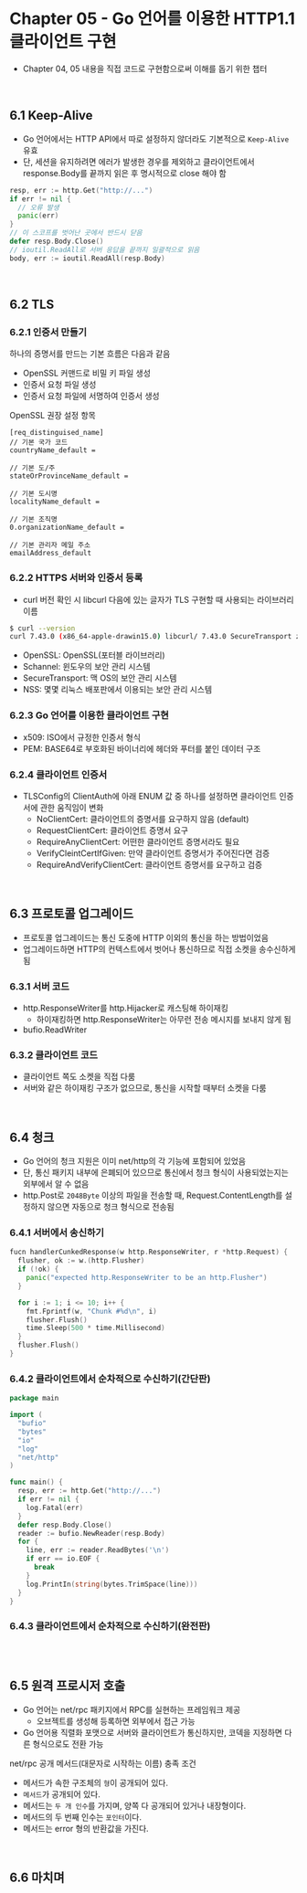 # Chapter 05 - Go 언어를 이용한 HTTP1.1 클라이언트 구현

- Chapter 04, 05 내용을 직접 코드로 구현함으로써 이해를 돕기 위한 챕터

<br/>

## 6.1 Keep-Alive

- Go 언어에서는 HTTP API에서 따로 설정하지 않더라도 기본적으로 `Keep-Alive` 유효
- 단, 세션을 유지하려면 에러가 발생한 경우를 제외하고 클라이언트에서 response.Body를 끝까지 읽은 후 명시적으로 close 해야 함

```go
resp, err := http.Get("http://...")
if err != nil {
  // 오류 발생
  panic(err)
}
// 이 스코프를 벗어난 곳에서 반드시 닫음
defer resp.Body.Close()
// ioutil.ReadAll로 서버 응답을 끝까지 일괄적으로 읽음
body, err := ioutil.ReadAll(resp.Body)
```

<br/>

## 6.2 TLS

### 6.2.1 인증서 만들기

하나의 증명서를 만드는 기본 흐름은 다음과 같음

- OpenSSL 커맨드로 비밀 키 파일 생성
- 인증서 요청 파일 생성
- 인증서 요청 파일에 서명하여 인증서 생성

OpenSSL 권장 설정 항목

```
[req_distinguised_name]
// 기본 국가 코드
countryName_default =

// 기본 도/주
stateOrProvinceName_default =

// 기본 도시명
localityName_default =

// 기본 조직명
0.organizationName_default =

// 기본 관리자 메일 주소
emailAddress_default
```

### 6.2.2 HTTPS 서버와 인증서 등록

- curl 버전 확인 시 libcurl 다음에 있는 글자가 TLS 구현할 때 사용되는 라이브러리 이름

```bash
$ curl --version
curl 7.43.0 (x86_64-apple-drawin15.0) libcurl/ 7.43.0 SecureTransport zlib/1.2.5
```

- OpenSSL: OpenSSL(포터블 라이브러리)
- Schannel: 윈도우의 보안 관리 시스템
- SecureTransport: 맥 OS의 보안 관리 시스템
- NSS: 몇몇 리눅스 배포판에서 이용되는 보안 관리 시스템

### 6.2.3 Go 언어를 이용한 클라이언트 구현

- x509: ISO에서 규정한 인증서 형식
- PEM: BASE64로 부호화된 바이너리에 헤더와 푸터를 붙인 데이터 구조

### 6.2.4 클라이언트 인증서

- TLSConfig의 ClientAuth에 아래 ENUM 값 중 하나를 설정하면 클라이언트 인증서에 관한 움직임이 변화
  - NoClientCert: 클라이언트의 증명서를 요구하지 않음 (default)
  - RequestClientCert: 클라이언트 증명서 요구
  - RequireAnyClientCert: 어떤한 클라이언트 증명서라도 필요
  - VerifyCleintCertIfGiven: 만약 클라이언트 증명서가 주어진다면 검증
  - RequireAndVerifyClientCert: 클라이언트 증명서를 요구하고 검증

<br/>

## 6.3 프로토콜 업그레이드

- 프로토콜 업그레이드는 통신 도중에 HTTP 이외의 통신을 하는 방법이었음
- 업그레이드하면 HTTP의 컨텍스트에서 벗어나 통신하므로 직접 소켓을 송수신하게 됨

### 6.3.1 서버 코드

- http.ResponseWriter를 http.Hijacker로 캐스팅해 하이재킹
  - 하이재킹하면 http.ResponseWriter는 아무런 전송 메시지를 보내지 않게 됨
- bufio.ReadWriter

### 6.3.2 클라이언트 코드

- 클라이언트 쪽도 소켓을 직접 다룸
- 서버와 같은 하이재킹 구조가 없으므로, 통신을 시작할 때부터 소켓을 다룸

<br/>

## 6.4 청크

- Go 언어의 청크 지원은 이미 net/http의 각 기능에 포함되어 있었음
- 단, 통신 패키지 내부에 은폐되어 있으므로 통신에서 청크 형식이 사용되었는지는 외부에서 알 수 없음
- http.Post로 `2048Byte` 이상의 파일을 전송할 때, Request.ContentLength를 설정하지 않으면 자동으로 청크 형식으로 전송됨

### 6.4.1 서버에서 송신하기

```go
fucn handlerCunkedResponse(w http.ResponseWriter, r *http.Request) {
  flusher, ok := w.(http.Flusher)
  if (!ok) {
    panic("expected http.ResponseWriter to be an http.Flusher")
  }

  for i := 1; i <= 10; i++ {
    fmt.Fprintf(w, "Chunk #%d\n", i)
    flusher.Flush()
    time.Sleep(500 * time.Millisecond)
  }
  flusher.Flush()
}
```

### 6.4.2 클라이언트에서 순차적으로 수신하기(간단판)

```go
package main

import (
  "bufio"
  "bytes"
  "io"
  "log"
  "net/http"
)

func main() {
  resp, err := http.Get("http://...")
  if err != nil {
    log.Fatal(err)
  }
  defer resp.Body.Close()
  reader := bufio.NewReader(resp.Body)
  for {
    line, err := reader.ReadBytes('\n')
    if err == io.EOF {
      break
    }
    log.PrintIn(string(bytes.TrimSpace(line)))
  }
}
```

### 6.4.3 클라이언트에서 순차적으로 수신하기(완전판)

```go

```

<br/>

## 6.5 원격 프로시저 호출

- Go 언어는 net/rpc 패키지에서 RPC를 실현하는 프레임워크 제공
  - 오브젝트를 생성해 등록하면 외부에서 접근 가능
- Go 언어용 직렬화 포맷으로 서버와 클라이언트가 통신하지만, 코덱을 지정하면 다른 형식으로도 전환 가능

net/rpc 공개 메서드(대문자로 시작하는 이름) 충족 조건

- 메서드가 속한 구조체의 `형`이 공개되어 있다.
- `메서드`가 공개되어 있다.
- 메서드는 `두 개 인수`를 가지며, 양쪽 다 공개되어 있거나 내장형이다.
- 메서드의 두 번째 인수는 `포인터`이다.
- 메서드는 error 형의 반환값을 가진다.

<br/>

## 6.6 마치며
